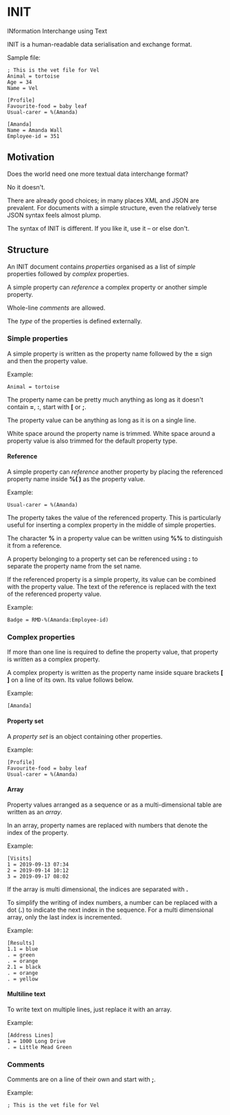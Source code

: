 # INIT
INformation Interchange using Text

INIT is a human-readable data serialisation and exchange format. 

Sample file:

~~~properties
; This is the vet file for Vel
Animal = tortoise
Age = 34
Name = Vel

[Profile]
Favourite-food = baby leaf
Usual-carer = %(Amanda)

[Amanda]
Name = Amanda Wall
Employee-id = 351
~~~

## Motivation 

Does the world need one more textual data interchange format?

No it doesn't.

There are already good choices; in many places XML and JSON are prevalent. For documents with a simple structure, even the relatively terse JSON syntax feels almost plump.  

The syntax of INIT is different. If you like it, use it – or else don't. 

## Structure

An INIT document contains _properties_ organised as a list of _simple_ properties followed by _complex_ properties. 

A simple property can _reference_ a complex property or another simple property.

Whole-line _comments_ are allowed.

The _type_ of the properties is defined externally. 

### Simple properties

A simple property is written as the property name followed by the **=** sign and then the property value. 

Example:

~~~properties
Animal = tortoise
~~~

The property name can be pretty much anything as long as it doesn't contain **=**, **:**, start with **[** or **;**.

The property value can be anything as long as it is on a single line. 

White space around the property name is trimmed. White space around a property value is also trimmed for the default property type. 

#### Reference

A simple property can _reference_ another property by placing the referenced property name inside **%( )** as the property value. 

Example:

~~~properties
Usual-carer = %(Amanda)
~~~

The property takes the value of the referenced property. This is particularly useful for inserting a complex property in the middle of simple properties.

The character **%** in a property value can be written using **%%** to distinguish it from a reference.

A property belonging to a property set can be referenced using **:** to separate the property name from the set name.

If the referenced property is a simple property, its value can be combined with the property value. The text of the reference is replaced with the text of the referenced property value.

Example:

~~~properties
Badge = RMD-%(Amanda:Employee-id)
~~~

### Complex properties 

If more than one line is required to define the property value, that property is written as a complex property. 

A complex property is written as the property name inside square brackets **[ ]** on a line of its own. Its value follows below. 

Example:
~~~properties
[Amanda]
~~~

#### Property set

A _property set_ is an object containing other properties. 

Example:

~~~properties
[Profile]
Favourite-food = baby leaf
Usual-carer = %(Amanda)
~~~

#### Array

Property values arranged as a sequence or as a multi-dimensional table are written as an _array_. 

In an array, property names are replaced with numbers that denote the index of the property. 

Example:

~~~properties
[Visits]
1 = 2019-09-13 07:34
2 = 2019-09-14 10:12
3 = 2019-09-17 08:02
~~~

If the array is multi dimensional, the indices are separated with **.**

To simplify the writing of index numbers, a number can be replaced with a dot (**.**) to indicate the next index in the sequence. For a multi dimensional array, only the last index is incremented. 

Example:

~~~properties
[Results]
1.1 = blue
. = green
. = orange
2.1 = black
. = orange
. = yellow
~~~

#### Multiline text

To write text on multiple lines, just replace it with an array.

Example:

~~~properties
[Address Lines]
1 = 1000 Long Drive
. = Little Mead Green
~~~

### Comments

Comments are on a line of their own and start with **;**.

Example:

~~~properties
; This is the vet file for Vel
~~~
